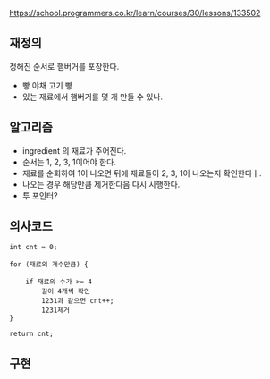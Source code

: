 https://school.programmers.co.kr/learn/courses/30/lessons/133502

## 재정의
정해진 순서로 햄버거를 포장한다.
- 빵 야채 고기 빵
- 있는 재료에서 햄버거를 몇 개 만들 수 있나.


## 알고리즘
- ingredient 의 재료가 주어진다.
- 순서는 1, 2, 3, 1이어야 한다.
- 재료를 순회하여 1이 나오면 뒤에 재료들이 2, 3, 1이 나오는지 확인한다ㅏ.
- 나오는 경우 해당만큼 제거한다음 다시 시행한다.
- 투 포인터?


## 의사코드
```
int cnt = 0;

for (재료의 개수만큼) {
    
    if 재료의 수가 >= 4
        길이 4개씩 확인
        1231과 같으면 cnt++;
        1231제거
}

return cnt;
```



## 구현
